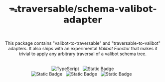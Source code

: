 <br />
<h1 align="center">ᯓ𝘁𝗿𝗮𝘃𝗲𝗿𝘀𝗮𝗯𝗹𝗲/𝘀𝗰𝗵𝗲𝗺𝗮-𝘃𝗮𝗹𝗶𝗯𝗼𝘁-𝗮𝗱𝗮𝗽𝘁𝗲𝗿</h1>
<br />

<p align="center">
  This package contains "valibot-to-traversable" and "traversable-to-valibot" adapters. It also ships with an experimental <em>Valibot Functor</em> that makes it trivial to apply any arbitrary traversal of a valibot schema tree.
</p>
<br />

<div align="center">
  <!-- <img alt="NPM Version" src="https://img.shields.io/npm/v/%40traversable%2Fschema-to-valibot-adapter?style=flat-square&logo=npm&label=npm&color=blue">
  &nbsp; -->
  <img alt="TypeScript" src="https://img.shields.io/badge/TypeScript-5.5%2B-blue?style=flat-square&logo=TypeScript&logoColor=4a9cf6">
  &nbsp;
  <img alt="Static Badge" src="https://img.shields.io/badge/license-MIT-a094a2?style=flat-square">
  <!-- &nbsp; -->
  <!-- <img alt="npm" src="https://img.shields.io/npm/dt/@traversable/schema-to-valibot-adapter?style=flat-square">
  &nbsp; -->
</div>

<div align="center">
  <!-- <img alt="npm bundle size (scoped)" src="https://img.shields.io/bundlephobia/minzip/%40traversable/schema-to-valibot-adapter?style=flat-square&label=size">
  &nbsp; -->
  <img alt="Static Badge" src="https://img.shields.io/badge/%F0%9F%8C%B2-tree--shakeable-brightgreen?labelColor=white">
  &nbsp;
  <img alt="Static Badge" src="https://img.shields.io/badge/ESM-supported-2d9574?style=flat-square&logo=JavaScript">
  &nbsp;
  <img alt="Static Badge" src="https://img.shields.io/badge/CJS-supported-2d9574?style=flat-square&logo=Node.JS">
  &nbsp;
</div>
